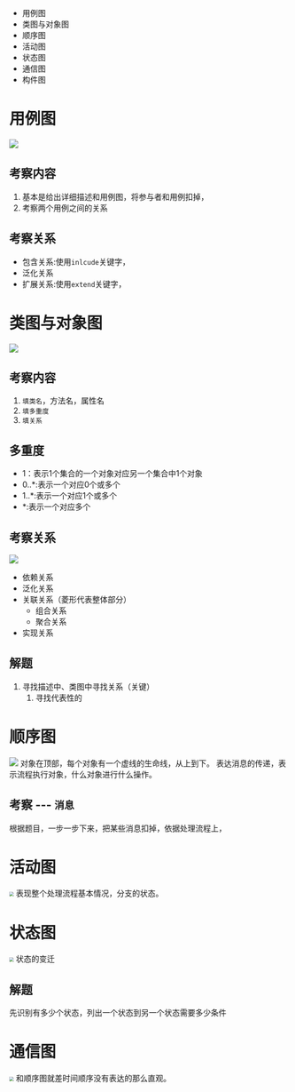 - 用例图
- 类图与对象图
- 顺序图
- 活动图
- 状态图
- 通信图
- 构件图

# 用例图
![](./img/用例图.jpg)

## 考察内容
1. 基本是给出详细描述和用例图，将参与者和用例扣掉，
2. 考察两个用例之间的关系

## 考察关系
- 包含关系:使用`inlcude`关键字，
- 泛化关系
- 扩展关系:使用`extend`关键字，




# 类图与对象图
![](./img/类图.jpg)

## 考察内容
1. `填类名`，方法名，属性名
2. `填多重度`
3. `填关系`

## 多重度
- 1：表示1个集合的一个对象对应另一个集合中1个对象
- 0..*:表示一个对应0个或多个
- 1..*:表示一个对应1个或多个
- *:表示一个对应多个

## 考察关系
![](/面向对象/img/关系符号.jpg)
- 依赖关系
- 泛化关系
- 关联关系（菱形代表整体部分）
  - 组合关系
  - 聚合关系
- 实现关系

## 解题
1. 寻找描述中、类图中寻找关系（关键）
   1. 寻找代表性的


# 顺序图
![](./img/顺序图.jpg)
对象在顶部，每个对象有一个虚线的生命线，从上到下。
表达消息的传递，表示流程执行对象，什么对象进行什么操作。

## 考察 --- `消息`
根据题目，一步一步下来，把某些消息扣掉，依据处理流程上，

# 活动图
<img src="./img/活动图.jpg" style="zoom:50%;" />
表现整个处理流程基本情况，分支的状态。


# 状态图
<img src="./img/状态图.jpg" style="zoom:50%;" />
状态的变迁

## 解题
先识别有多少个状态，列出一个状态到另一个状态需要多少条件


# 通信图
<img src="./img/通信图.jpg" style="zoom:50%;" />
和顺序图就差时间顺序没有表达的那么直观。